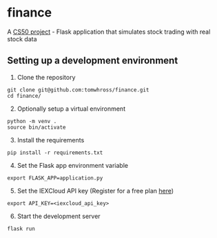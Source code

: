 # finance
A [CS50 project](https://cs50.harvard.edu/x/2020/tracks/web/finance/) - Flask application that simulates stock trading with real stock data

## Setting up a development environment

1. Clone the repository

```
git clone git@github.com:tomwhross/finance.git
cd finance/
```

2. Optionally setup a virtual environment

```
python -m venv .
source bin/activate
```

3. Install the requirements

```
pip install -r requirements.txt
```

4. Set the Flask app environment variable

```
export FLASK_APP=application.py
```

5. Set the IEXCloud API key (Register for a free plan [here](https://iexcloud.io/cloud-login#/register/))

```
export API_KEY=<iexcloud_api_key>
```

6. Start the development server

```
flask run
```
